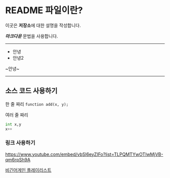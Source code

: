 # README 파일이란?

이곳은 **저장소**에 대한 설명을 작성합니다.

***마크다운*** 문법을 사용합니다.

---
- 안녕
- 안녕2
  
~안녕~
***

## 소스 코드 사용하기

한 줄 짜리 `function add(x, y);`

여러 줄 짜리
```Python
int x,y
x++
```

### 링크 사용하기

<https://www.youtube.com/embed/vbSl6eyZIFo?list=TLPQMTYwOTIwMjVB-qm6rpSh9A>

[비긴어게인 플레이리스트](https://www.youtube.com/embed/vbSl6eyZIFo?list=TLPQMTYwOTIwMjVB-qm6rpSh9A, "어쩌구저쩌구")
